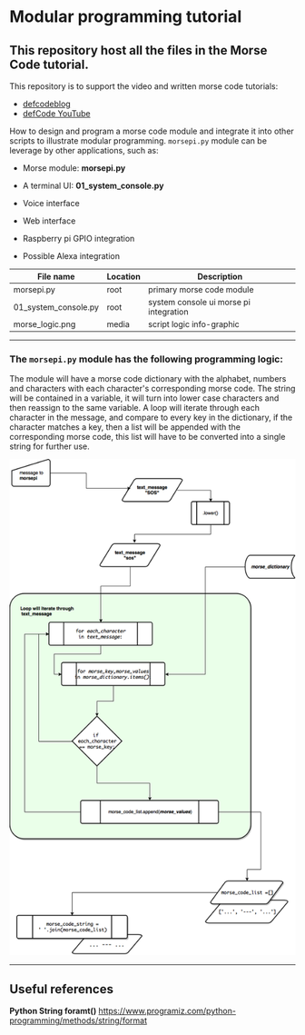 # Modular programming tutorial

## This repository host all the files in the Morse Code tutorial.

This repository is to support the video and written morse code tutorials:
* [defcodeblog](https://wp.me/p8k2yu-4)
* [defCode YouTube](https://www.youtube.com/channel/UCUkbK6jMUr05WKzGQ0IzpBg/)

How to design and program a morse code module and integrate it into other scripts to illustrate modular programming. `morsepi.py` module can be leverage by other applications, such as:

* Morse module: **morsepi.py**

* A terminal UI: **01_system_console.py**
* Voice interface
* Web interface
* Raspberry pi GPIO integration
* Possible Alexa integration

File name | Location | Description
---------|----------|---------
 morsepi.py | root | primary morse code module
 01_system_console.py | root | system console ui morse pi integration
 morse_logic.png | media | script logic info-graphic

---
### The `morsepi.py` module has the following programming logic:
The module will have a morse code dictionary with the alphabet, numbers and characters with each character's corresponding morse code. The string will be contained in a variable, it will turn into lower case characters and then reassign to the same variable. A loop will iterate through each character in the message, and compare to every key in the dictionary, if the character matches a key, then a list will be appended with the corresponding morse code, this list will have to be converted into a single string for further use.

![Logic diagram](media/morse_logic.png)

---
## Useful references
**Python String foramt()**
<https://www.programiz.com/python-programming/methods/string/format>
